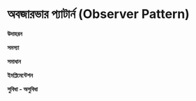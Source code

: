 # অবজারভার প্যাটার্ন (Observer Pattern)   

**উদাহরন**                    

**সমস্যা**         
     
**সমাধান**                                     

**ইমপ্লিমেন্টেশন**                

**সুবিধা - অসুবিধা**              